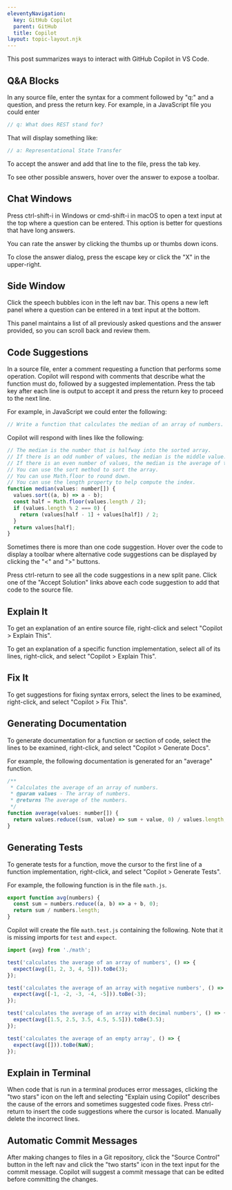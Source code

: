 ```yaml
---
eleventyNavigation:
  key: GitHub Copilot
  parent: GitHub
  title: Copilot
layout: topic-layout.njk
---
```


This post summarizes ways to interact with GitHub Copilot in VS Code.

## Q&A Blocks

In any source file, enter the syntax for a comment
followed by "q:" and a question, and press the return key.
For example, in a JavaScript file you could enter

```js
// q: What does REST stand for?
```

That will display something like:

```js
// a: Representational State Transfer
```

To accept the answer and add that line to the file, press the tab key.

To see other possible answers, hover over the answer to expose a toolbar.

## Chat Windows

Press ctrl-shift-i in Windows or cmd-shift-i in macOS
to open a text input at the top where a question can be entered.
This option is better for questions that have long answers.

You can rate the answer by clicking the thumbs up or thumbs down icons.

To close the answer dialog, press the escape key
or click the "X" in the upper-right.

## Side Window

Click the speech bubbles icon in the left nav bar.
This opens a new left panel where a question can be entered
in a text input at the bottom.

This panel maintains a list of all previously asked questions
and the answer provided, so you can scroll back and review them.

## Code Suggestions

In a source file, enter a comment requesting a function that
performs some operation. Copilot will respond with comments that
describe what the function must do, followed by a suggested implementation.
Press the tab key after each line is output to accept it
and press the return key to proceed to the next line.

For example, in JavaScript we could enter the following:

```js
// Write a function that calculates the median of an array of numbers.
```

Copilot will respond with lines like the following:

```js
// The median is the number that is halfway into the sorted array.
// If there is an odd number of values, the median is the middle value.
// If there is an even number of values, the median is the average of the two middle values.
// You can use the sort method to sort the array.
// You can use Math.floor to round down.
// You can use the length property to help compute the index.
function median(values: number[]) {
  values.sort((a, b) => a - b);
  const half = Math.floor(values.length / 2);
  if (values.length % 2 === 0) {
    return (values[half - 1] + values[half]) / 2;
  }
  return values[half];
}
```

Sometimes there is more than one code suggestion.
Hover over the code to display a toolbar where alternative code suggestions
can be displayed by clicking the "<" and ">" buttons.

Press ctrl-return to see all the code suggestions in a new split pane.
Click one of the "Accept Solution" links above each code suggestion
to add that code to the source file.

## Explain It

To get an explanation of an entire source file,
right-click and select "Copilot > Explain This".

To get an explanation of a specific function implementation,
select all of its lines, right-click, and select "Copilot > Explain This".

## Fix It

To get suggestions for fixing syntax errors,
select the lines to be examined, right-click, and select "Copilot > Fix This".

## Generating Documentation

To generate documentation for a function or section of code,
select the lines to be examined, right-click,
and select "Copilot > Generate Docs".

For example, the following documentation is generated for an "average" function.

```js
/**
 * Calculates the average of an array of numbers.
 * @param values - The array of numbers.
 * @returns The average of the numbers.
 */
function average(values: number[]) {
  return values.reduce((sum, value) => sum + value, 0) / values.length;
}
```

## Generating Tests

To generate tests for a function,
move the cursor to the first line of a function implementation, right-click,
and select "Copilot > Generate Tests".

For example, the following function is in the file `math.js`.

```js
export function avg(numbers) {
  const sum = numbers.reduce((a, b) => a + b, 0);
  return sum / numbers.length;
}
```

Copilot will create the file `math.test.js` containing the following.
Note that it is missing imports for `test` and `expect`.

```js
import {avg} from './math';

test('calculates the average of an array of numbers', () => {
  expect(avg([1, 2, 3, 4, 5])).toBe(3);
});

test('calculates the average of an array with negative numbers', () => {
  expect(avg([-1, -2, -3, -4, -5])).toBe(-3);
});

test('calculates the average of an array with decimal numbers', () => {
  expect(avg([1.5, 2.5, 3.5, 4.5, 5.5])).toBe(3.5);
});

test('calculates the average of an empty array', () => {
  expect(avg([])).toBe(NaN);
});
```

## Explain in Terminal

When code that is run in a terminal produces error messages,
clicking the "two stars" icon on the left and selecting "Explain using Copilot"
describes the cause of the errors and sometimes suggested code fixes.
Press ctrl-return to insert the code suggestions where the cursor is located.
Manually delete the incorrect lines.

## Automatic Commit Messages

After making changes to files in a Git repository,
click the "Source Control" button in the left nav and
click the "two starts" icon in the text input for the commit message.
Copilot will suggest a commit message
that can be edited before committing the changes.

